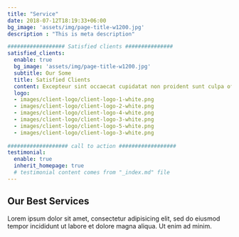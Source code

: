 ```yaml
---
title: "Service"
date: 2018-07-12T18:19:33+06:00
bg_image: 'assets/img/page-title-w1200.jpg'
description : "This is meta description"

################## Satisfied clients ###############
satisfied_clients:
  enable: true
  bg_image: 'assets/img/page-title-w1200.jpg'
  subtitle: Our Some
  title: Satisfied Clients
  content: Excepteur sint occaecat cupidatat non proident sunt culpa officia deserunt mollit anim id est laborum.Sed ut perspiciatis unde omnis. natus error sit voluptem accusantium doloremqu laudantium totam remaperiam eaque ipsa quae
  logo:
  - images/client-logo/client-logo-1-white.png
  - images/client-logo/client-logo-2-white.png
  - images/client-logo/client-logo-4-white.png
  - images/client-logo/client-logo-3-white.png
  - images/client-logo/client-logo-5-white.png
  - images/client-logo/client-logo-3-white.png
    
################### call to action ##################
testimonial:
  enable: true
  inherit_homepage: true
  # testimonial content comes from "_index.md" file
---
```


## Our Best Services

Lorem ipsum dolor sit amet, consectetur adipisicing elit, sed do eiusmod <br> tempor incididunt ut labore et dolore magna aliqua. Ut enim ad minim.